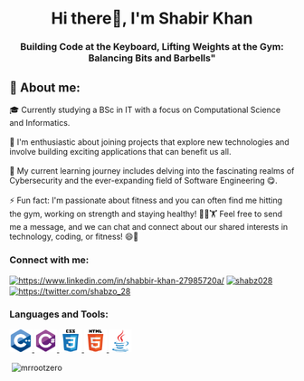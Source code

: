 <h1 align="center">Hi there👋, I'm Shabir Khan</h1>
<h3 align="center">
  Building Code at the Keyboard, Lifting Weights at the Gym: Balancing Bits and
  Barbells"
</h3>

<!-- Start of About Me Section -->
<div class="about-section">
  <h2 align="left">💫 About me:</h2>
  <p align="left">
    🎓 Currently studying a BSc in IT with a focus on Computational Science and
    Informatics.<br /><br />
    🤝 I'm enthusiastic about joining projects that explore new technologies and
    involve building exciting applications that can benefit us all.<br /><br />
    🌱 My current learning journey includes delving into the fascinating realms
    of Cybersecurity and the ever-expanding field of Software Engineering 😋.<br /><br />
    ⚡ Fun fact: I'm passionate about fitness and you can often find me hitting
    the gym, working on strength and staying healthy! 💪😄🏋️ Feel free to send
    me a message, and we can chat and connect about our shared interests in
    technology, coding, or fitness! 😄👋
  </p>
</div>
<!-- End of About Me Section -->

<h3 align="left">Connect with me:</h3>
<p align="left">
  <a
    href="https://linkedin.com/in/https://www.linkedin.com/in/shabbir-khan-27985720a/"
    target="blank"
    ><img
      align="center"
      src="https://raw.githubusercontent.com/rahuldkjain/github-profile-readme-generator/master/src/images/icons/Social/linked-in-alt.svg"
      alt="https://www.linkedin.com/in/shabbir-khan-27985720a/"
      height="30"
      width="40"
  /></a>
  <a href="https://www.leetcode.com/shabz028" target="blank"
    ><img
      align="center"
      src="https://raw.githubusercontent.com/rahuldkjain/github-profile-readme-generator/master/src/images/icons/Social/leet-code.svg"
      alt="shabz028"
      height="30"
      width="40"
  /></a>
  <a href="https://twitter.com/https://twitter.com/shabzo_28" target="blank"
    ><img
      align="center"
      src="https://raw.githubusercontent.com/rahuldkjain/github-profile-readme-generator/master/src/images/icons/Social/twitter.svg"
      alt="https://twitter.com/shabzo_28"
      height="30"
      width="40"
  /></a>
</p>

<h3 align="left">Languages and Tools:</h3>
<p align="left">
  <a href="https://www.w3schools.com/cpp/" target="_blank" rel="noreferrer">
    <img
      src="https://raw.githubusercontent.com/devicons/devicon/master/icons/cplusplus/cplusplus-original.svg"
      alt="cplusplus"
      width="40"
      height="40"
    />
  </a>
  <a href="https://www.w3schools.com/cs/" target="_blank" rel="noreferrer">
    <img
      src="https://raw.githubusercontent.com/devicons/devicon/master/icons/csharp/csharp-original.svg"
      alt="csharp"
      width="40"
      height="40"
    />
  </a>
  <a href="https://www.w3schools.com/css/" target="_blank" rel="noreferrer">
    <img
      src="https://raw.githubusercontent.com/devicons/devicon/master/icons/css3/css3-original-wordmark.svg"
      alt="css3"
      width="40"
      height="40"
    />
  </a>
  <a href="https://www.w3.org/html/" target="_blank" rel="noreferrer">
    <img
      src="https://raw.githubusercontent.com/devicons/devicon/master/icons/html5/html5-original-wordmark.svg"
      alt="html5"
      width="40"
      height="40"
    />
  </a>
  <a href="https://www.java.com" target="_blank" rel="noreferrer">
    <img
      src="https://raw.githubusercontent.com/devicons/devicon/master/icons/java/java-original.svg"
      alt="java"
      width="40"
      height="40"
    />
  </a>
</p>
<p>
  &nbsp;<img
    align="center"
    src="https://github-readme-stats.vercel.app/api?username=mrrootzero&show_icons=true&locale=en"
    alt="mrrootzero"
  />
</p>
